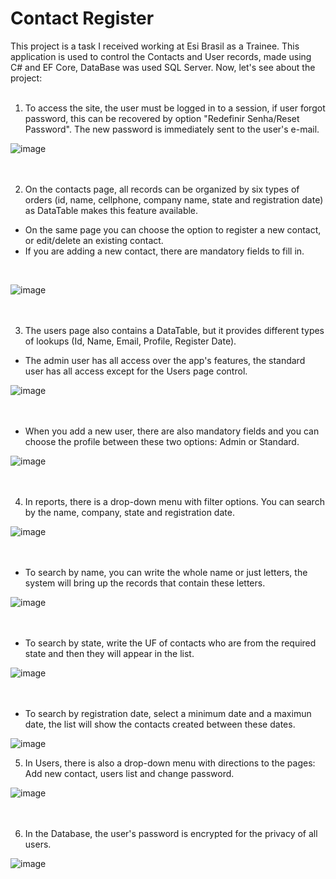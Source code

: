 # Contact Register
This project is a task I received working at Esi Brasil as a Trainee. 
This application is used to control the Contacts and User records, made using C# and EF Core, DataBase was used SQL Server. Now, let's see about the project:
<br />
<br />
1. To access the site, the user must be logged in to a session, 
if user forgot password, this can be recovered by option "Redefinir Senha/Reset Password". The new password is immediately sent to the user's e-mail.

![image](https://user-images.githubusercontent.com/91505101/179227395-8ca16a2a-5d83-49cb-86a4-e9cfbb1c884f.png)
<br />
<br />
<br />

2. On the contacts page, all records can be organized by six types of orders (id, name, cellphone, company name, state and registration date) as DataTable makes this feature available.
- On the same page you can choose the option to register a new contact, or edit/delete an existing contact.
- If you are adding a new contact, there are mandatory fields to fill in.
<br />

![image](https://user-images.githubusercontent.com/91505101/179283950-e8830a77-efcb-4b37-9d89-30ae8248372d.png)
<br />
<br />
<br />

3. The users page also contains a DataTable, but it provides different types of lookups (Id, Name, Email, Profile, Register Date).
- The admin user has all access over the app's features, the standard user has all access except for the Users page control. <br />

![image](https://user-images.githubusercontent.com/91505101/179245634-cb6930e5-659c-4d99-ba5d-1237e95bf021.png)
<br />
<br />
<br />

- When you add a new user, there are also mandatory fields and you can choose the profile between these two options: Admin or Standard. <br />

![image](https://user-images.githubusercontent.com/91505101/179245794-36783d9f-ed0e-45e1-a4f0-32067dac6494.png)
<br />
<br />
<br />

4. In reports, there is a drop-down menu with filter options. You can search by the name, company, state and registration date. <br />

![image](https://user-images.githubusercontent.com/91505101/179245246-04837eda-eb0b-4375-910f-1b21d7929d9c.png)
<br />
<br />
<br />

- To search by name, you can write the whole name or just letters, the system will bring up the records that contain these letters.<br />
 
![image](https://user-images.githubusercontent.com/91505101/179296396-cdf30233-d7b4-47d7-ba75-57a46d0452f1.png)
<br />
<br />
<br />

- To search by state, write the UF of contacts who are from the required state and then they will appear in the list. <br />


![image](https://user-images.githubusercontent.com/91505101/179296596-c8ccbde3-103e-4ceb-bd5c-9cd1e83c78e5.png)
<br />
<br />
<br />

- To search by registration date, select a minimum date and a maximun date, the list will show the contacts created between these dates. <br />

![image](https://user-images.githubusercontent.com/91505101/179300793-3fc84a10-76de-4758-beef-dc5bb2637078.png)


5. In Users, there is also a drop-down menu with directions to the pages: Add new contact, users list and change password. <br />

![image](https://user-images.githubusercontent.com/91505101/179245354-1d0829b9-467f-4287-8afb-248d8bf513d1.png)
<br />
<br />
<br />

6. In the Database, the user's password is encrypted for the privacy of all users. <br />

![image](https://user-images.githubusercontent.com/91505101/179301591-e393b925-ba6f-487f-884d-d1fa3e9623fd.png)
